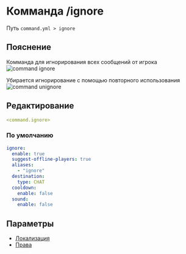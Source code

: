 # Комманда /ignore
Путь `command.yml > ignore`

## Пояснение
Комманда для игнорирования всех сообщений от игрока
![command ignore](/commandignore.png)

Убирается игнорирование с помощью повторного использования
![command unignore](/commandunignore.png)

## Редактирование
```yaml
<command.ignore>
```

### По умолчанию
```yaml
ignore:
  enable: true
  suggest-offline-players: true
  aliases:
    - "ignore"
  destination:
    type: CHAT
  cooldown:
    enable: false
  sound:
    enable: false
```

## Параметры

- [Локализация](/docs/localizations/ru_ru/command/ignore/)
- [Права](/docs/permission/command/ignore/)

<!--@include: @/parts/enable.md-->
<!--@include: @/parts/suggestOfflinePlayers.md-->
<!--@include: @/parts/aliases.md-->
<!--@include: @/parts/destination.md-->
<!--@include: @/parts/cooldown.md-->
<!--@include: @/parts/sound.md-->